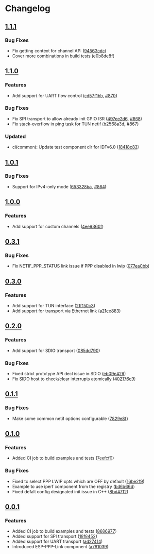 # Changelog

## [1.1.1](https://github.com/espressif/esp-protocols/commits/eppp-v1.1.1)

### Bug Fixes

- Fix getting context for channel API ([94563cdc](https://github.com/espressif/esp-protocols/commit/94563cdc))
- Cover more combinations in build tests ([e0b8de8f](https://github.com/espressif/esp-protocols/commit/e0b8de8f))

## [1.1.0](https://github.com/espressif/esp-protocols/commits/eppp-v1.1.0)

### Features

- Add support for UART flow control ([cd57f1bb](https://github.com/espressif/esp-protocols/commit/cd57f1bb), [#870](https://github.com/espressif/esp-protocols/issues/870))

### Bug Fixes

- Fix SPI transport to allow already init GPIO ISR ([497ee2d6](https://github.com/espressif/esp-protocols/commit/497ee2d6), [#868](https://github.com/espressif/esp-protocols/issues/868))
- Fix stack-overflow in ping task for TUN netif ([b2568a3d](https://github.com/espressif/esp-protocols/commit/b2568a3d), [#867](https://github.com/espressif/esp-protocols/issues/867))

### Updated

- ci(common): Update test component dir for IDFv6.0 ([18418c83](https://github.com/espressif/esp-protocols/commit/18418c83))

## [1.0.1](https://github.com/espressif/esp-protocols/commits/eppp-v1.0.1)

### Bug Fixes

- Support for IPv4-only mode ([653328ba](https://github.com/espressif/esp-protocols/commit/653328ba), [#864](https://github.com/espressif/esp-protocols/issues/864))

## [1.0.0](https://github.com/espressif/esp-protocols/commits/eppp-v1.0.0)

### Features

- Add support for custom channels ([4ee9360f](https://github.com/espressif/esp-protocols/commit/4ee9360f))

## [0.3.1](https://github.com/espressif/esp-protocols/commits/eppp-v0.3.1)

### Bug Fixes

- Fix NETIF_PPP_STATUS link issue if PPP disabled in lwip ([077ea0bb](https://github.com/espressif/esp-protocols/commit/077ea0bb))

## [0.3.0](https://github.com/espressif/esp-protocols/commits/eppp-v0.3.0)

### Features

- Add support for TUN interface ([2ff150c3](https://github.com/espressif/esp-protocols/commit/2ff150c3))
- Add support for transport via Ethernet link ([a21ce883](https://github.com/espressif/esp-protocols/commit/a21ce883))

## [0.2.0](https://github.com/espressif/esp-protocols/commits/eppp-v0.2.0)

### Features

- Add support for SDIO transport ([085dd790](https://github.com/espressif/esp-protocols/commit/085dd790))

### Bug Fixes

- Fixed strict prototype API decl issue in SDIO ([eb09e426](https://github.com/espressif/esp-protocols/commit/eb09e426))
- Fix SIDO host to check/clear interrupts atomically ([402176c9](https://github.com/espressif/esp-protocols/commit/402176c9))

## [0.1.1](https://github.com/espressif/esp-protocols/commits/eppp-v0.1.1)

### Bug Fixes

- Make some common netif options configurable ([7829e8f](https://github.com/espressif/esp-protocols/commit/7829e8f))

## [0.1.0](https://github.com/espressif/esp-protocols/commits/eppp-v0.1.0)

### Features

- Added CI job to build examples and tests ([7eefcf0](https://github.com/espressif/esp-protocols/commit/7eefcf0))

### Bug Fixes

- Fixed to select PPP LWIP opts which are OFF by default ([16be2f9](https://github.com/espressif/esp-protocols/commit/16be2f9))
- Example to use iperf component from the registry ([bd6b66d](https://github.com/espressif/esp-protocols/commit/bd6b66d))
- Fixed defalt config designated init issue in C++ ([8bd4712](https://github.com/espressif/esp-protocols/commit/8bd4712))

## [0.0.1](https://github.com/espressif/esp-protocols/commits/eppp-v0.0.1)

### Features

- Added CI job to build examples and tests ([8686977](https://github.com/espressif/esp-protocols/commit/8686977))
- Added support for SPI transport ([18f8452](https://github.com/espressif/esp-protocols/commit/18f8452))
- Added support for UART transport ([ad27414](https://github.com/espressif/esp-protocols/commit/ad27414))
- Introduced ESP-PPP-Link component ([a761039](https://github.com/espressif/esp-protocols/commit/a761039))
